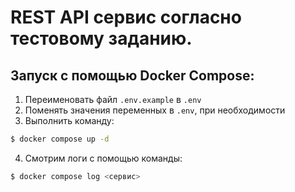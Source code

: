 # REST API сервис согласно тестовому заданию.

## Запуск c помощью Docker Compose:
1. Переименовать файл `.env.example` в `.env`
2. Поменять значения переменных в `.env`, при необходимости
3. Выполнить команду:
```bash
$ docker compose up -d
```
4. Смотрим логи с помощью команды:
```bash
$ docker compose log <сервис>
```

